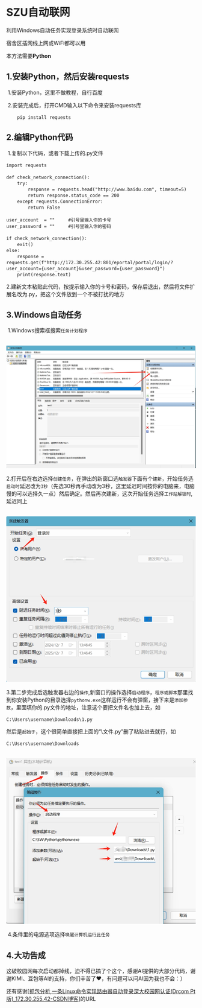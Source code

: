 # SZU自动联网

利用Windows自动任务实现登录系统时自动联网

宿舍区插网线上网或WiFi都可以用

本方法需要**Python**



## 1.安装Python，然后安装requests

​	1.安装Python，这里不做教程，自行百度

​	2.安装完成后，打开CMD输入以下命令来安装requests库

```
	pip install requests
```



## 2.编辑Python代码

​	1.复制以下代码，或者下载上传的.py文件

```
import requests

def check_network_connection():
    try:
        response = requests.head("http://www.baidu.com", timeout=5)
        return response.status_code == 200
    except requests.ConnectionError:
        return False

user_account  = ""     #引号里输入你的卡号
user_password = ""     #引号里输入你的密码

if check_network_connection():
    exit()
else:
    response = requests.get(f"http://172.30.255.42:801/eportal/portal/login/?user_account={user_account}&user_password={user_password}")
    print(response.text)
```

​	2.建新文本粘贴此代码，按提示输入你的卡号和密码，保存后退出，然后将文件扩展名改为.py，把这个文件放到一个不被打扰的地方



## 3.Windows自动任务

​	1.Windows搜索框搜索`任务计划程序`

​	![](https://github.com/kimal2/SZU-internet-autoconnect/blob/c279dfbc990c0f0f49dbd0fde7187e43eeaf58fc/img/1.png)

​	2.打开后在右边选择`创建任务`，在弹出的新窗口选`触发器`下面有个`建新`，开始任务选`启动时`延迟改为`3秒`（先选30秒再手动改为3秒，这里延迟时间按你的电脑来，电脑慢的可以选择久一点）然后确定。然后再次建新，这次开始任务选择`工作站解锁时`,延迟同上

​	![](https://github.com/kimal2/SZU-internet-autoconnect/blob/c279dfbc990c0f0f49dbd0fde7187e43eeaf58fc/img/2.png)

​	3.第二步完成后选触发器右边的`操作`,新窗口的操作选择`启动程序`，`程序或脚本`那里找到你安装Python的目录选择`pythonw.exe`这样运行不会有弹窗，接下来是`添加参数`，里面填你的.py文件的地址，注意这个要把文件名也加上去，如

```
C:\Users\username\Downloads\1.py
```

然后是`起始于`，这个很简单直接把上面的“\文件.py”删了粘贴进去就行，如

```
C:\Users\username\Downloads
```

​	![](https://github.com/kimal2/SZU-internet-autoconnect/blob/c279dfbc990c0f0f49dbd0fde7187e43eeaf58fc/img/3.png)

​	4.条件里的电源选项选择`唤醒计算机运行此任务`



## 4.大功告成



这破校园网每次启动都掉线，迫不得已搞了个这个，感谢AI提供的大部分代码，谢谢KIMI、豆包等AI的支持，你们辛苦了❤️，有问题可以问AI因为我也不会：）

还有感谢[[抓包分析,一条Linux命令实现路由器自动登录深大校园网认证(Drcom Pt版)_172.30.255.42-CSDN博客](https://blog.csdn.net/TeleostNaCl/article/details/124553119)]的URL


